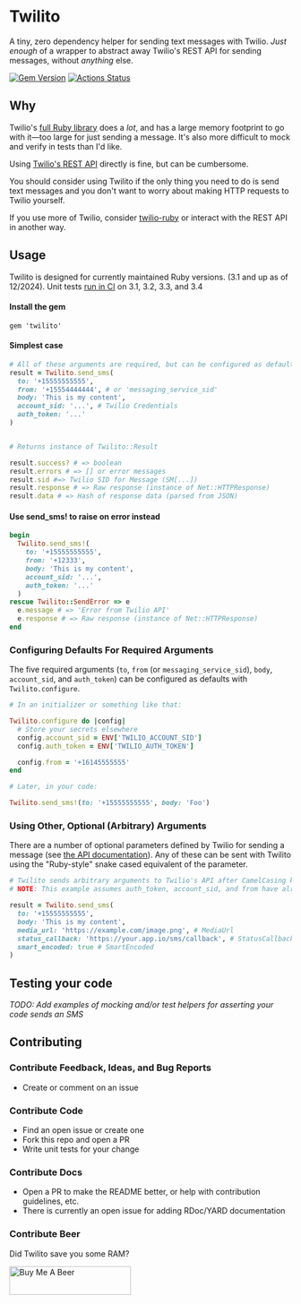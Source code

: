 # Twilito

A tiny, zero dependency helper for sending text messages with Twilio. _Just enough_ of a wrapper to abstract away Twilio's REST API for sending messages, without _anything_ else.

[![Gem Version](https://badge.fury.io/rb/twilito.svg)](https://badge.fury.io/rb/twilito) [![Actions Status](https://github.com/alexford/twilito/workflows/CI/badge.svg)](https://github.com/alexford/twilito/actions)

## Why

Twilio's [full Ruby library](https://github.com/twilio/twilio-ruby) does a _lot_, and has a large memory footprint to go with it—too large for just sending a message. It's also more difficult to mock and verify in tests than I'd like.

Using [Twilio's REST API](https://www.twilio.com/docs/usage/api) directly is fine, but can be cumbersome.

You should consider using Twilito if the only thing you need to do is send text messages and you don't want to worry about making HTTP requests to Twilio yourself.

If you use more of Twilio, consider [twilio-ruby](https://github.com/twilio/twilio-ruby) or interact with the REST API in another way.

## Usage

Twilito is designed for currently maintained Ruby versions. (3.1 and up as of 12/2024). Unit tests [run in CI](https://github.com/alexford/twilito/actions) on 3.1, 3.2, 3.3, and 3.4

#### Install the gem

```
gem 'twilito'
```

#### Simplest case

```ruby
# All of these arguments are required, but can be configured as defaults (see below)
result = Twilito.send_sms(
  to: '+15555555555',
  from: '+15554444444', # or 'messaging_service_sid'
  body: 'This is my content',
  account_sid: '...', # Twilio Credentials
  auth_token: '...'
)


# Returns instance of Twilito::Result

result.success? # => boolean
result.errors # => [] or error messages
result.sid #=> Twilio SID for Message (SM[...])
result.response # => Raw response (instance of Net::HTTPResponse)
result.data # => Hash of response data (parsed from JSON)
```

#### Use send_sms! to raise on error instead

```ruby
begin
  Twilito.send_sms!(
    to: '+15555555555',
    from: '+12333',
    body: 'This is my content',
    account_sid: '...',
    auth_token: '...'
  )
rescue Twilito::SendError => e
  e.message # => 'Error from Twilio API'
  e.response # => Raw response (instance of Net::HTTPResponse)
end
```

### Configuring Defaults For Required Arguments

The five required arguments (`to`, `from` (or `messaging_service_sid`), `body`, `account_sid`, and `auth_token`) can be configured as defaults with `Twilito.configure`.

```ruby
# In an initializer or something like that:

Twilito.configure do |config|
  # Store your secrets elsewhere
  config.account_sid = ENV['TWILIO_ACCOUNT_SID']
  config.auth_token = ENV['TWILIO_AUTH_TOKEN']

  config.from = '+16145555555'
end
```

```ruby
# Later, in your code:

Twilito.send_sms!(to: '+15555555555', body: 'Foo')
```

### Using Other, Optional (Arbitrary) Arguments

There are a number of optional parameters defined by Twilio for sending a message (see [the API documentation](https://www.twilio.com/docs/sms/api/message-resource#create-a-message-resource)). Any of these can be sent with Twilito using the "Ruby-style" snake cased equivalent of the parameter.

```ruby
# Twilito sends arbitrary arguments to Twilio's API after CamelCasing keys to match Twilio's style.
# NOTE: This example assumes auth_token, account_sid, and from have already been configured.

result = Twilito.send_sms(
  to: '+15555555555',
  body: 'This is my content',
  media_url: 'https://example.com/image.png', # MediaUrl
  status_callback: 'https://your.app.io/sms/callback', # StatusCallback
  smart_encoded: true # SmartEncoded
)
```

## Testing your code

_TODO: Add examples of mocking and/or test helpers for asserting your code sends an SMS_

## Contributing

### Contribute Feedback, Ideas, and Bug Reports

- Create or comment on an issue

### Contribute Code

- Find an open issue or create one
- Fork this repo and open a PR
- Write unit tests for your change

### Contribute Docs

- Open a PR to make the README better, or help with contribution guidelines, etc.
- There is currently an open issue for adding RDoc/YARD documentation

### Contribute Beer

Did Twilito save you some RAM?

<a href="https://www.buymeacoffee.com/alexford" target="_blank"><img src="https://cdn.buymeacoffee.com/buttons/lato-white.png" alt="Buy Me A Beer" height="51" width="217" style="height: 51px !important;width: 217px !important;" ></a>
